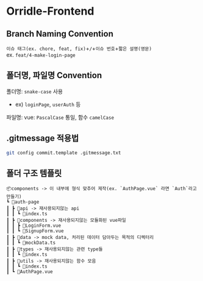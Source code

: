 # Orridle-Frontend

## Branch Naming Convention

`이슈 태그(ex. chore, feat, fix)`+`/`+`이슈 번호`+`짧은 설명(영문)` \
ex. `feat/4-make-login-page`

## 폴더명, 파일명 Convention

폴더명: `snake-case` 사용

- ex) `loginPage`, `userAuth` 등

파일명: vue: `PascalCase` 통일, 함수 `camelCase`

## .gitmessage 적용법

```bash
git config commit.template .gitmessage.txt
```

## 폴더 구조 템플릿

```plain text
📦components -> 이 내부에 형식 맞추어 제작(ex. `AuthPage.vue` 라면 `Auth`라고 만들기)
┗ 📂auth-page
┃ ┣ 📂api -> 재사용되지않는 api
┃ ┃ ┗ 📜index.ts
┃ ┣ 📂components -> 재사용되지않는 모듈화된 vue파일
┃ ┃ ┣ 📜LoginForm.vue
┃ ┃ ┗ 📜SignupForm.vue
┃ ┣ 📂data -> mock data, 처리된 데이터 담아두는 목적의 디렉터리
┃ ┃ ┗ 📜mockData.ts
┃ ┣ 📂types -> 재사용되지않는 관련 type들
┃ ┃ ┗ 📜index.ts
┃ ┣ 📂utils -> 재사용되지않는 함수 모음
┃ ┃ ┗ 📜index.ts
┃ ┗ 📜AuthPage.vue
```
